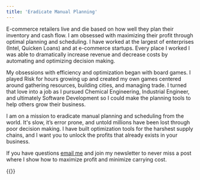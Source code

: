 ```yaml
---
title: 'Eradicate Manual Planning'
---
```


E-commerce retailers live and die based on how well they plan their inventory and cash flow. I am obsessed with maximizing their profit through optimal planning and scheduling. I have worked at the largest of enterprises (Intel, Quicken Loans) and at e-commerce startups. Every place I worked I was able to dramatically increase revenue and decrease costs by automating and optimizing decision making.

My obsessions with efficiency and optimization began with board games. I played Risk for hours growing up and created my own games centered around gathering resources, building cities, and managing trade. I turned that love into a job as I pursued Chemical Engineering, Industrial Engineer, and ultimately Software Development so I could make the planning tools to help others grow their business.

I am on a mission to eradicate manual planning and scheduling from the world. It's slow, it’s error prone, and untold millions have been lost through poor decision making. I have built optimization tools for the harshest supply chains, and I want you to unlock the profits that already exists in your business.

If you have questions [email me](mailto:matthewcrews@gmail.com) and join my newsletter to never miss a post where I show how to maximize profit and minimize carrying cost.

{{<subscribe>}}
